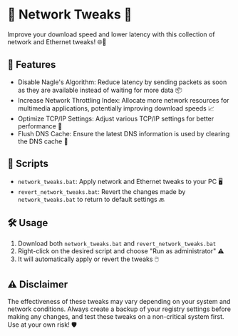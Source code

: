 # 🚀 Network Tweaks 🚀

Improve your download speed and lower latency with this collection of network and Ethernet tweaks! 🌐💨

## 🌟 Features

- Disable Nagle's Algorithm: Reduce latency by sending packets as soon as they are available instead of waiting for more data 📦
- Increase Network Throttling Index: Allocate more network resources for multimedia applications, potentially improving download speeds 📈
- Optimize TCP/IP Settings: Adjust various TCP/IP settings for better performance 🔧
- Flush DNS Cache: Ensure the latest DNS information is used by clearing the DNS cache 🧹

## 📁 Scripts

- `network_tweaks.bat`: Apply network and Ethernet tweaks to your PC 🖥️
- `revert_network_tweaks.bat`: Revert the changes made by `network_tweaks.bat` to return to default settings 🔙

## 🛠️ Usage

1. Download both `network_tweaks.bat` and `revert_network_tweaks.bat`
2. Right-click on the desired script and choose "Run as administrator" ⚠️
3. It will automatically apply or revert the tweaks 🖱️

## ⚠️ Disclaimer

The effectiveness of these tweaks may vary depending on your system and network conditions. Always create a backup of your registry settings before making any changes, and test these tweaks on a non-critical system first. Use at your own risk! 🛡️
